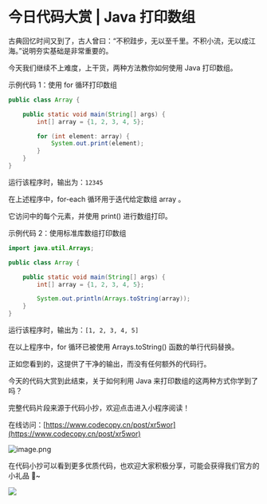 # 今日代码大赏 | Java 打印数组

古典回忆时间又到了，古人曾曰：“不积跬步，无以至千里。不积小流，无以成江海。”说明夯实基础是非常重要的。

今天我们继续不上难度，上干货，两种方法教你如何使用 Java 打印数组。

示例代码 1：使用 for 循环打印数组

```java
public class Array {

    public static void main(String[] args) {
        int[] array = {1, 2, 3, 4, 5};

        for (int element: array) {
            System.out.print(element);
        }
    }
}
```

运行该程序时，输出为：`12345`

在上述程序中，for-each 循环用于迭代给定数组 array 。

它访问中的每个元素，并使用 print() 进行数组打印。

示例代码 2：使用标准库数组打印数组

```java
import java.util.Arrays;

public class Array {

    public static void main(String[] args) {
        int[] array = {1, 2, 3, 4, 5};

        System.out.println(Arrays.toString(array));
    }
}
```

运行该程序时，输出为：`[1, 2, 3, 4, 5]`

在以上程序中，for 循环已被使用 Arrays.toString() 函数的单行代码替换。

正如您看到的，这提供了干净的输出，而没有任何额外的代码行。

今天的代码大赏到此结束，关于如何利用 Java 来打印数组的这两种方式你学到了吗？

完整代码片段来源于代码小抄，欢迎点击进入小程序阅读！

在线访问：[https://www.codecopy.cn/post/xr5wor](https://www.codecopy.cn/post/xr5wor)

![image.png](https://cdn.nlark.com/yuque/0/2024/jpeg/38420467/1712301286607-e8c78aae-c69e-4dea-891d-8603bad306ff.jpeg#averageHue=%23dbdbdb&clientId=uaedb2e6c-0042-4&from=paste&id=u661d1142&originHeight=430&originWidth=430&originalType=url&ratio=1.125&rotation=0&showTitle=false&size=84553&status=done&style=none&taskId=u25cbf262-8197-4f82-8cd3-efcbbfd7836&title=)

在代码小抄可以看到更多优质代码，也欢迎大家积极分享，可能会获得我们官方的小礼品 🎁~

![](https://cdn.nlark.com/yuque/0/2024/jpeg/38420467/1712227408140-7be9f466-422c-48d5-9395-3189121f0e1b.jpeg#averageHue=%23d3df71&clientId=ud95bb593-9f83-4&from=paste&id=u660947fb&originHeight=267&originWidth=724&originalType=url&ratio=1.125&rotation=0&showTitle=false&status=done&style=none&taskId=ube8adf59-d6d7-4b1e-b600-f98a6a2b04e&title=)


